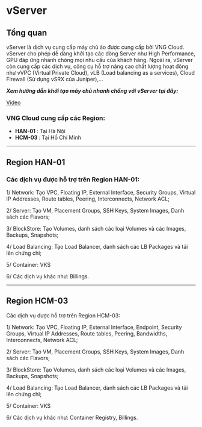 # vServer

## Tổng quan

vServer là dịch vụ cung cấp máy chủ ảo được cung cấp bởi VNG Cloud. vServer cho phép dễ dàng khởi tạo các dòng Server như High Performance, GPU đáp ứng nhanh chóng mọi nhu cầu của khách hàng. Ngoài ra, vServer còn cung cấp các dịch vụ, công cụ hỗ trợ nâng cao chất lượng hoạt động như vVPC (Virtual Private Cloud), vLB (Load balancing as a services), Cloud Firewall (Sử dụng vSRX của Juniper),...

_**Xem hướng dẫn khởi tạo máy chủ nhanh chống với vServer tại đây:**_

[Video](https://www.youtube.com/watch?v=5T3Ryuj4qQg)

### VNG Cloud cung cấp các Region:

* ****HAN-01**** : Tại Hà Nội
* ****HCM-03**** : Tại Hồ Chí Minh

***

## **Region HAN-01**

### Các dịch vụ được hỗ trợ trên Region HAN-01:

1/ Network: Tạo VPC, Floating IP, External Interface, Security Groups, Virtual IP Addresses, Route tables, Peering, Interconnects, Network ACL;

2/ Server: Tạo VM, Placement Groups, SSH Keys, System Images, Danh sách các Flavors;

3/ BlockStore: Tạo Volumes, danh sách các loại Volumes và các Images, Backups, Snapshots;

4/ Load Balancing: Tạo Load Balancer, danh sách các LB Packages và tải lên chứng chỉ;

5/ Container: VKS

6/ Các dịch vụ khác như: Billings.

***

## **Region HCM-03**

Các dịch vụ được hỗ trợ trên Region HCM-03:

1/ Network: Tạo VPC, Floating IP, External Interface, Endpoint, Security Groups, Virtual IP Addresses, Route tables, Peering, Bandwidths, Interconnects, Network ACL;

2/ Server: Tạo VM, Placement Groups, SSH Keys, System Images, Danh sách các Flavors;

3/ BlockStore: Tạo Volumes, danh sách các loại Volumes và các Images, Backups, Snapshots;

4/ Load Balancing: Tạo Load Balancer, danh sách các LB Packages và tải lên chứng chỉ;

5/ Container: VKS

6/ Các dịch vụ khác như: Container Registry, Billings.

